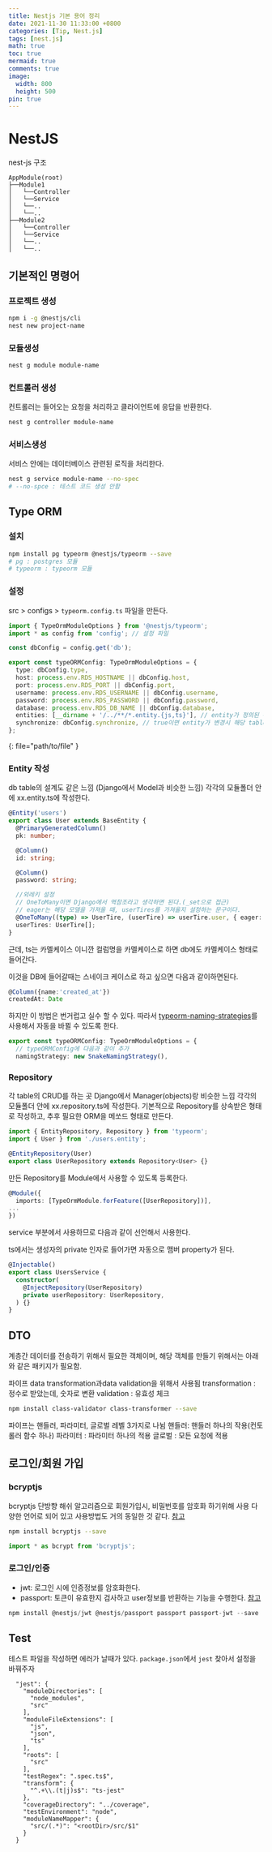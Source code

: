 ```yaml
---
title: Nestjs 기본 용어 정리
date: 2021-11-30 11:33:00 +0800
categories: [Tip, Nest.js]
tags: [nest.js]
math: true
toc: true
mermaid: true
comments: true
image:
  width: 800
  height: 500
pin: true
---
```



# NestJS
nest-js 구조
```
AppModule(root)
├──Module1
│   └──Controller
│   └──Service
│   └──..
│   └──..
├──Module2
│   └──Controller
│   └──Service
│   └──..
│   └──..
```

## 기본적인 명령어

### 프로젝트 생성
```bash
npm i -g @nestjs/cli
nest new project-name
```



### 모듈생성
```bash
nest g module module-name
```

### 컨트롤러 생성
컨트롤러는 들어오는 요청을 처리하고 클라이언트에 응답을 반환한다.
```bash
nest g controller module-name
```

### 서비스생성
서비스 안에는 데이터베이스 관련된 로직을 처리한다.
```bash
nest g service module-name --no-spec
# --no-spce : 테스트 코드 생성 안함
```


## Type ORM 

### 설치
```bash
npm install pg typeorm @nestjs/typeorm --save
# pg : postgres 모듈
# typeorm : typeorm 모듈
```

### 설정
src > configs > `typeorm.config.ts` 파일을 만든다.

```ts
import { TypeOrmModuleOptions } from '@nestjs/typeorm';
import * as config from 'config'; // 설정 파일 

const dbConfig = config.get('db');

export const typeORMConfig: TypeOrmModuleOptions = {
  type: dbConfig.type,
  host: process.env.RDS_HOSTNAME || dbConfig.host,
  port: process.env.RDS_PORT || dbConfig.port,
  username: process.env.RDS_USERNAME || dbConfig.username,
  password: process.env.RDS_PASSWORD || dbConfig.password,
  database: process.env.RDS_DB_NAME || dbConfig.database,
  entities: [__dirname + '/../**/*.entity.{js,ts}'], // entity가 정의된 위치
  synchronize: dbConfig.synchronize, // true이면 entity가 변경시 해당 table 삭제 후, 다시 생성
};
```
{: file="path/to/file" }

### Entity 작성
db table의 설계도 같은 느낌 (Django에서 Model과 비슷한 느낌) 
각각의 모듈폴더 안에 xx.entity.ts에 작성한다.
```ts
@Entity('users')
export class User extends BaseEntity {
  @PrimaryGeneratedColumn()
  pk: number;

  @Column()
  id: string;

  @Column()
  password: string;

  //외레키 설정
  // OneToMany이면 Django에서 역참조라고 생각하면 된다.(_set으로 접근)
  // eager는 해당 모델을 가져올 때, userTires를 가져올지 설정하는 문구이다.
  @OneToMany((type) => UserTire, (userTire) => userTire.user, { eager: false })
  userTires: UserTire[];
}
```

근데, ts는 카멜케이스 이니깐 컬럼명을 카멜케이스로 하면 db에도 카멜케이스 형태로 들어간다.

이것을 DB에 들어갈때는 스네이크 케이스로 하고 싶으면 다음과 같이하면된다.
```ts
@Column({name:'created_at'})
createdAt: Date
```
하지만 이 방법은 번거럽고 실수 할 수 있다.  따라서 [typeorm-naming-strategies](https://www.npmjs.com/package/typeorm-naming-strategies)를 사용해서 자동을 바뀔 수 있도록 한다.

```ts
export const typeORMConfig: TypeOrmModuleOptions = {
  // typeORMConfig에 다음과 같이 추가
  namingStrategy: new SnakeNamingStrategy(),
```

### Repository
각 table의 CRUD를 하는 곳
Django에서 Manager(objects)랑 비슷한 느낌
각각의 모듈폴더 안에 xx.repository.ts에 작성한다.
기본적으로 Repository를 상속받은 형태로 작성하고, 추후 필요한 ORM을 메쏘드 형태로 만든다.
```ts
import { EntityRepository, Repository } from 'typeorm';
import { User } from './users.entity';

@EntityRepository(User)
export class UserRepository extends Repository<User> {}
```
만든 Repository를 Module에서 사용할 수 있도록 등록한다.
```ts
@Module({
  imports: [TypeOrmModule.forFeature([UserRepository])],
...
})
```

service 부분에서 사용하므로 다음과 같이 선언해서 사용한다.

ts에서는 생성자의 private 인자로 들어가면 자동으로 맴버 property가 된다.

```ts
@Injectable()
export class UsersService {
  constructor(
    @InjectRepository(UserRepository)
    private userRepository: UserRepository,
  ) {}
}
  ```

## DTO
계층간 데이터를 전송하기 위해서 필요한 객체이며, 해당 객체를 만들기 위해서는 아래와 같은 패키지가 필요함.

  파이프
data transformation과data validation을 위해서 사용됨
transformation : 정수로 받았는데, 숫자로 변환
validation : 유효성 체크

```bash
npm install class-validator class-transformer --save
```

파이프는 핸들러, 파라미터, 글로벌 레벨 3가지로 나뉨
핸들러: 핸들러 하나의 작용(컨토롤러 함수 하나)
파라미터 : 파라미터 하나의 적용
글로벌 : 모든 요청에 적용

## 로그인/회원 가입

### bcryptjs
bcryptjs 단방향 해쉬 알고리즘으로 회원가입시, 비밀번호를 암호화 하기위해 사용 다양한 언어로 되어 있고 사용방법도 거의 동일한 것 같다. [참고](https://www.npmjs.com/package/bcryptjs)
```bash
npm install bcryptjs --save
```

```ts
import * as bcrypt from 'bcryptjs';
```

### 로그인/인증
- jwt: 로그인 시에 인증정보를 암호화한다.
- passport: 토큰이 유효한지 검사하고 user정보를 반환하는 기능을 수행한다. [참고](https://docs.nestjs.com/security/authentication)
```ts
npm install @nestjs/jwt @nestjs/passport passport passport-jwt --save
```

## Test
테스트 파일을 작성하면 에러가 날때가 있다. `package.json`에서 `jest` 찾아서 설정을 바꿔주자
```
  "jest": {
    "moduleDirectories": [
      "node_modules",
      "src"
    ],
    "moduleFileExtensions": [
      "js",
      "json",
      "ts"
    ],
    "roots": [
      "src"
    ],
    "testRegex": ".spec.ts$",
    "transform": {
      "^.+\\.(t|j)s$": "ts-jest"
    },
    "coverageDirectory": "../coverage",
    "testEnvironment": "node",
    "moduleNameMapper": {
      "src/(.*)": "<rootDir>/src/$1"
    }
  }
  ```